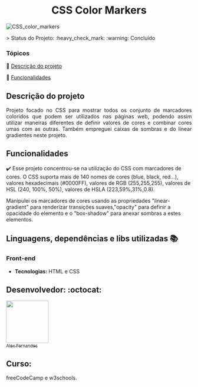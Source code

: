 <div align="center">
    <h1>CSS Color Markers</h1>

</div>

![CSS_color_markers](https://user-images.githubusercontent.com/108309097/208317121-f24d2e52-073b-45e8-af96-01220e5c1bdf.png)


<div>




</div>
> Status do Projeto: :heavy_check_mark: :warning: Concluído

### Tópicos 

:small_blue_diamond: [Descrição do projeto](#descrição-do-projeto)

:small_blue_diamond: [Funcionalidades](#funcionalidades)


## Descrição do projeto 

<p align="justify">
Projeto focado no CSS para mostrar todos os conjunto de marcadores coloridos que podem ser utilizados nas páginas web, podendo assim utilizar 
maneiras diferentes de definir valores de cores e combinar cores umas com as outras. Também empreguei caixas de sombras e do linear gradientes neste projeto.

</p>

## Funcionalidades

:heavy_check_mark: Esse projeto concentrou-se na utilização do CSS com marcadores de cores. 
O CSS suporta mais de 140 nomes de cores (blue, black, red...), valores hexadecimais (#0000FF), valores de RGB (255,255,255), valores de HSL (240, 100%, 50%),
valores de HSLA (223,59%,31%,0.8).

Manipulei os marcadores de cores usando as propriedades "linear-gradient" para renderizar 
transições suaves,"opacity" para definir a opacidade do elemento e o "box-shadow" para anexar sombras a estes 
elementos.







## Linguagens, dependências e libs utilizadas :books:

<h3>Front-end</h3>
<ul>
    <li><b>Tecnologias: </b>HTML e CSS</li>
</ul>




## Desenvolvedor: :octocat:


[<img src="https://github.com/alexfn93.png" width=115><br><sub>Alex Fernandes</sub>](https://github.com/alexfn93)  <br> 


<h2>Curso:</h2> 
freeCodeCamp e w3schools.
